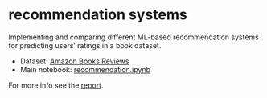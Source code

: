# recommendation systems
Implementing and comparing different ML-based recommendation systems for predicting users’ ratings in a book dataset.

- Dataset: [Amazon Books Reviews](https://www.kaggle.com/datasets/mohamedbakhet/amazon-books-reviews)
- Main notebook: [recommendation.ipynb](https://github.com/qwindici/recommendation-system/blob/main/code/recommendation.ipynb)

For more info see the [report](https://github.com/qwindici/recommendation-system/blob/main/report.pdf). 
